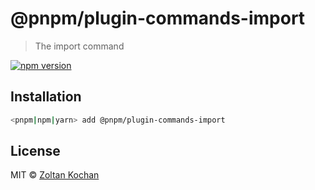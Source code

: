 # @pnpm/plugin-commands-import

> The import command

[![npm version](https://img.shields.io/npm/v/@pnpm/plugin-commands-import.svg)](https://www.npmjs.com/package/@pnpm/plugin-commands-import)

## Installation

```sh
<pnpm|npm|yarn> add @pnpm/plugin-commands-import
```

## License

MIT © [Zoltan Kochan](https://www.kochan.io/)

